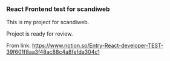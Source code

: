### React Frontend test for scandiweb

This is my project for scandiweb.

Project is ready for review.

From link: https://www.notion.so/Entry-React-developer-TEST-39f601f8aa3f48ac88c4a8fefda304c1